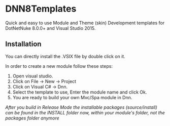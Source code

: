 # DNN8Templates
Quick and easy to use Module and Theme (skin) Development templates for DotNetNuke 8.0.0+ and Visual Studio 2015.

<h2>Installation</h2>
You can directly install the .VSIX file by double click on it.

In order to create a new module follow these steps:

1. Open visual studio.
2. Click on File -> New -> Project
3. Click on Visual C# -> Dnn.
4. Select the template to use, Enter the module name and click Ok.
5. You are ready to build your own Mvc/Spa module in Dnn.

<em>After you build in Release Mode the installable packages (source/install) can be found in the INSTALL folder now, within your module's folder, not the packages folder anymore</em>
